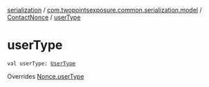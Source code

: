 [serialization](../../index.md) / [com.twopointsexposure.common.serialization.model](../index.md) / [ContactNonce](index.md) / [userType](./user-type.md)

# userType

`val userType: `[`UserType`](../-user-type/index.md)

Overrides [Nonce.userType](../-nonce/user-type.md)

